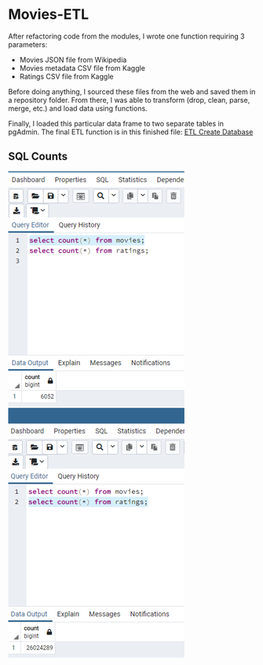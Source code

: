 # Movies-ETL
After refactoring code from the modules, I wrote one function requiring 3 parameters:  
* Movies JSON file from Wikipedia  
* Movies metadata CSV file from Kaggle  
* Ratings CSV file from Kaggle  
  
Before doing anything, I sourced these files from the web and saved them in a repository folder.  From there, I was able to transform (drop, clean, parse, merge, etc.) and load data using functions.  
  
Finally, I loaded this particular data frame to two separate tables in pgAdmin.  The final ETL function is in this finished file: [ETL Create Database](/ETL_create_database.ipynb)
## SQL Counts
![Movies Query](/Resources/movies_query.png "Movies Query")  
![Ratings Query](/Resources/ratings_query.png "Ratings Query")

